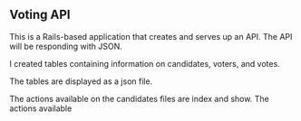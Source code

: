 
## Voting API
This is a Rails-based application that creates and serves up an API.  The API will be responding with JSON.

I created tables containing information on candidates, voters, and votes.  

The tables are displayed as a json file.

The actions available on the candidates files are index and show.  The actions available
